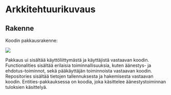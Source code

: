 # Arkkitehtuurikuvaus

## Rakenne

Koodin pakkausrakenne:

![](https://github.com/KatjaKvintus/ot-harjoitustyo/blob/master/dokumentaatio/rakenne_alustava.png)

Pakkaus ui sisältää käyttöliittymästä ja käyttäjistä vastaavan koodin. Functionalities sisältää 
erilaisia toiminnallisuuksia, kuten äänestys- ja ehdotus-toiminnot, sekä pääkäyttäjän toiminnoista vastaavan koodin. 
Repositories sisältää tietojen tallennuksesta ja hakemisesta vastaavan koodin.
Entities-pakkauksessa on koodia, joka käsittelee äänestystoiminnan tuloksien käsittelyä.
